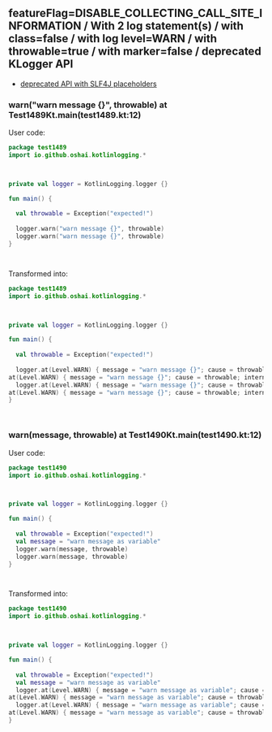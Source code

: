 ## featureFlag=DISABLE_COLLECTING_CALL_SITE_INFORMATION / With 2 log statement(s) / with class=false / with log level=WARN / with throwable=true / with marker=false / deprecated KLogger API

* [deprecated API with SLF4J placeholders](deprecated-slf4j-placeholders.md)

###  warn("warn message {}", throwable) at Test1489Kt.main(test1489.kt:12)

User code:
```kotlin
package test1489
import io.github.oshai.kotlinlogging.*



private val logger = KotlinLogging.logger {}

fun main() {
  
  val throwable = Exception("expected!")
  
  logger.warn("warn message {}", throwable)
  logger.warn("warn message {}", throwable)
}




```
  
Transformed into:
```kotlin
package test1489
import io.github.oshai.kotlinlogging.*



private val logger = KotlinLogging.logger {}

fun main() {
  
  val throwable = Exception("expected!")
  
  logger.at(Level.WARN) { message = "warn message {}"; cause = throwable; internalCompilerData = KLoggingEventBuilder.InternalCompilerData(messageTemplate = ""warn message {}"")
at(Level.WARN) { message = "warn message {}"; cause = throwable; internalCompilerData = KLoggingEventBuilder.InternalCompilerData(messageTemplate = ""warn message {}"")
  logger.at(Level.WARN) { message = "warn message {}"; cause = throwable; internalCompilerData = KLoggingEventBuilder.InternalCompilerData(messageTemplate = ""warn message {}"")
at(Level.WARN) { message = "warn message {}"; cause = throwable; internalCompilerData = KLoggingEventBuilder.InternalCompilerData(messageTemplate = ""warn message {}"")
}




```

###  warn(message, throwable) at Test1490Kt.main(test1490.kt:12)

User code:
```kotlin
package test1490
import io.github.oshai.kotlinlogging.*



private val logger = KotlinLogging.logger {}

fun main() {
  
  val throwable = Exception("expected!")
  val message = "warn message as variable"
  logger.warn(message, throwable)
  logger.warn(message, throwable)
}




```
  
Transformed into:
```kotlin
package test1490
import io.github.oshai.kotlinlogging.*



private val logger = KotlinLogging.logger {}

fun main() {
  
  val throwable = Exception("expected!")
  val message = "warn message as variable"
  logger.at(Level.WARN) { message = "warn message as variable"; cause = throwable; internalCompilerData = KLoggingEventBuilder.InternalCompilerData(messageTemplate = "message")
at(Level.WARN) { message = "warn message as variable"; cause = throwable; internalCompilerData = KLoggingEventBuilder.InternalCompilerData(messageTemplate = "message")
  logger.at(Level.WARN) { message = "warn message as variable"; cause = throwable; internalCompilerData = KLoggingEventBuilder.InternalCompilerData(messageTemplate = "message")
at(Level.WARN) { message = "warn message as variable"; cause = throwable; internalCompilerData = KLoggingEventBuilder.InternalCompilerData(messageTemplate = "message")
}




```
